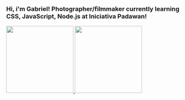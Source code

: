 ### Hi, i'm Gabriel! Photographer/filmmaker currently learning CSS, JavaScript, Node.js at Iniciativa Padawan!
<div>
  <a href="https://github.com/gabrielpser">
  <img height="180em" src="https://github-readme-stats.vercel.app/api?username=gabrielpser&show_icons=true&theme=tokyonight&include_all_commits=true&count_private=true"/>
  <img height="180em" src="https://github-readme-stats.vercel.app/api/top-langs/?username=gabrielpser&layout=compact&langs_count=7&theme=tokyonight"/>
</div>














<!--
**gabrielpser/gabrielpser** is a ✨ _special_ ✨ repository because its `README.md` (this file) appears on your GitHub profile.

Here are some ideas to get you started:

- 🔭 I’m currently working on ...
- 🌱 I’m currently learning ...
- 👯 I’m looking to collaborate on ...
- 🤔 I’m looking for help with ...
- 💬 Ask me about ...
- 📫 How to reach me: ...
- 😄 Pronouns: ...
- ⚡ Fun fact: ...
-->
